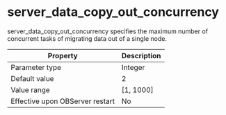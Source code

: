 server_data_copy_out_concurrency 
=====================================================

server_data_copy_out_concurrency specifies the maximum number of concurrent tasks of migrating data out of a single node. 


|          **Property**           | **Description** |
|---------------------------------|-----------------|
| Parameter type                  | Integer         |
| Default value                   | 2               |
| Value range                     | \[1, 1000\]     |
| Effective upon OBServer restart | No              |



